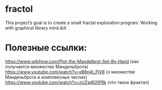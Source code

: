 # fractol
This project’s goal is to create a small fractal exploration program. Working with graphical library miniLibX
 
# Полезные ссылки: 
https://www.wikihow.com/Plot-the-Mandelbrot-Set-By-Hand (как получается множество Мандельброта)  
https://www.youtube.com/watch?v=xB6p4I_FlV8 (о множестве Мандельброта и комплексных числах)  
https://www.youtube.com/watch?v=zUZw6l2IPRk (что такое фрактал)  
